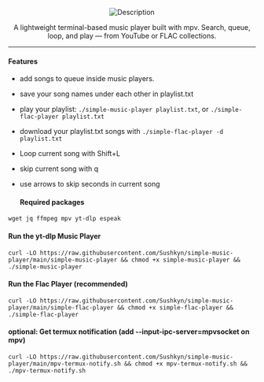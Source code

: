 <div align="center">

![Description](example.png)

A lightweight terminal-based music player built with mpv.
Search, queue, loop, and play — from YouTube or FLAC collections.
</div>

---

#### Features

 - add songs to queue inside music players.
 - save your song names under each other in playlist.txt
 - play your playlist: `./simple-music-player playlist.txt`, or `./simple-flac-player playlist.txt`
 - download your playlist.txt songs with `./simple-flac-player -d playlist.txt`
 - Loop current song with Shift+L
 - skip current song with q
 - use arrows to skip seconds in current song

   #### Required packages

`wget jq ffmpeg mpv yt-dlp espeak`

#### Run the yt-dlp Music Player
```
curl -LO https://raw.githubusercontent.com/Sushkyn/simple-music-player/main/simple-music-player && chmod +x simple-music-player && ./simple-music-player
```
#### Run the Flac Player (recommended)
```
curl -LO https://raw.githubusercontent.com/Sushkyn/simple-music-player/main/simple-flac-player && chmod +x simple-flac-player && ./simple-flac-player
```
#### optional: Get termux notification (add --input-ipc-server=mpvsocket on mpv)
```
curl -LO https://raw.githubusercontent.com/Sushkyn/simple-music-player/main/mpv-termux-notify.sh && chmod +x mpv-termux-notify.sh && ./mpv-termux-notify.sh
